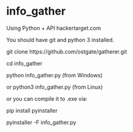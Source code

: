 # info_gather
Using Python + API hackertarget.com 

You should have git and python 3 installed.

<p>git clone https://github.com/ostgate/gatherer.git
<p>cd info_gather
<p>python info_gather.py (from Windows)
<p>or python3 info_gather.py (from Linux)

<p>or you can compile it to .exe via:
<p>pip install pyinstaller
<p>pyinstaller -F info_gather.py    


